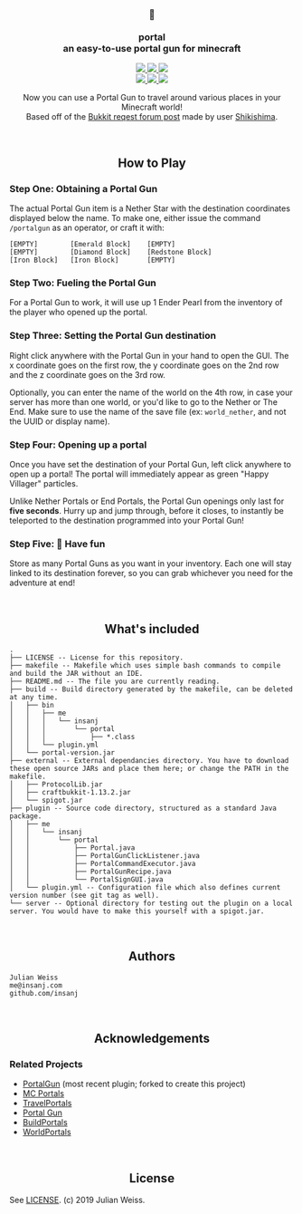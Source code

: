 <h3 align="center">
  🌌
<br/><br/>
portal
<br/>
an easy-to-use portal gun for minecraft
</h3>

<p align="center">
  <a href="https://github.com/insanj/portal/releases">
    <img src="https://img.shields.io/github/release/insanj/portal.svg" />
  </a>

  <a href="https://github.com/insanj/portal/">
    <img src="https://img.shields.io/github/languages/code-size/insanj/portal.svg" />
  </a>

  <a href="https://github.com/insanj/portal/blob/master/LICENSE">
    <img src="https://img.shields.io/github/license/insanj/portal.svg" />
  </a>

  <br/>

  <a href="https://jdk.java.net/">
    <img src="https://img.shields.io/badge/java-10.0.2-red.svg" />
  </a>
  
  <a href="https://getbukkit.org/download/craftbukkit">
    <img src="https://img.shields.io/badge/bukkit-1.13.2-orange.svg" />
  </a>
  
  <a href="https://bukkit.org/threads/portal-gun.478108/">
    <img src="https://img.shields.io/badge/🚀-Learn%20more%20on%20bukkit.org-blue.svg" />
  </a>
</p>

<p align="center">
  Now you can use a Portal Gun to travel around various places in your Minecraft world!
<br/>
  Based off of the <a href="https://bukkit.org/threads/portal-gun.478108/">Bukkit reqest forum post</a> made by user <a href="https://bukkit.org/members//shikishima.91268249/">Shikishima</a>.
</p>

<br/>

<h2 align="center">How to Play</h2>

### Step One: Obtaining a Portal Gun

The actual Portal Gun item is a Nether Star with the destination coordinates displayed below the name. To make one, either issue the command `/portalgun` as an operator, or craft it with:

```
[EMPTY]        [Emerald Block]    [EMPTY]
[EMPTY]        [Diamond Block]    [Redstone Block]
[Iron Block]   [Iron Block]       [EMPTY]
```

### Step Two: Fueling the Portal Gun

For a Portal Gun to work, it will use up 1 Ender Pearl from the inventory of the player who opened up the portal.

### Step Three: Setting the Portal Gun destination

Right click anywhere with the Portal Gun in your hand to open the GUI. The x coordinate goes on the first row, the y coordinate goes on the 2nd row and the z coordinate goes on the 3rd row.

Optionally, you can enter the name of the world on the 4th row, in case your server has more than one world, or you'd like to go to the Nether or The End. Make sure to use the name of the save file (ex: `world_nether`, and not the UUID or display name).

### Step Four: Opening up a portal

Once you have set the destination of your Portal Gun, left click anywhere to open up a portal! The portal will immediately appear as green "Happy Villager" particles. 

Unlike Nether Portals or End Portals, the Portal Gun openings only last for **five seconds**. Hurry up and jump through, before it closes, to instantly be teleported to the destination programmed into your Portal Gun!

### Step Five: 🎉 Have fun

Store as many Portal Guns as you want in your inventory. Each one will stay linked to its destination forever, so you can grab whichever you need for the adventure at end!

<br/>
<h2 align="center">What's included</h2>

```
.
├── LICENSE -- License for this repository.
├── makefile -- Makefile which uses simple bash commands to compile and build the JAR without an IDE.
├── README.md -- The file you are currently reading.
├── build -- Build directory generated by the makefile, can be deleted at any time.
│   ├── bin
│   │   ├── me
│   │   │   └── insanj
│   │   │       └── portal
│   │   │           ├── *.class
│   │   └── plugin.yml
│   └── portal-version.jar
├── external -- External dependancies directory. You have to download these open source JARs and place them here; or change the PATH in the makefile.
│   ├── ProtocolLib.jar
│   ├── craftbukkit-1.13.2.jar
│   └── spigot.jar
├── plugin -- Source code directory, structured as a standard Java package.
│   ├── me
│   │   └── insanj
│   │       └── portal
│   │           ├── Portal.java
│   │           ├── PortalGunClickListener.java
│   │           ├── PortalCommandExecutor.java
│   │           ├── PortalGunRecipe.java
│   │           └── PortalSignGUI.java
│   └── plugin.yml -- Configuration file which also defines current version number (see git tag as well).
└── server -- Optional directory for testing out the plugin on a local server. You would have to make this yourself with a spigot.jar.
```

<br/>
<h2 align="center">Authors</h2>

```
Julian Weiss
me@insanj.com
github.com/insanj
```

<br/>
<h2 align="center">Acknowledgements</h2>

### Related Projects
- [PortalGun](https://github.com/MrDaniel-TX/PortalGun/) (most recent plugin; forked to create this project)
- [MC Portals](https://dev.bukkit.org/projects/mc-portals?gameCategorySlug=bukkit-plugins&projectID=309181)
- [TravelPortals](https://dev.bukkit.org/projects/travelportals/pages/how-to-make-a-portal)
- [Portal Gun](https://dev.bukkit.org/projects/portal-gun)
- [BuildPortals](https://dev.bukkit.org/projects/buildportals?gameCategorySlug=bukkit-plugins&projectID=99352)
- [WorldPortals](https://dev.bukkit.org/projects/world-portals-ng?gameCategorySlug=bukkit-plugins&projectID=283014)

<br/>
<h2 align="center">License</h2>

See [LICENSE](https://github.com/insanj/portal/blob/master/LICENSE). (c) 2019 Julian Weiss.

